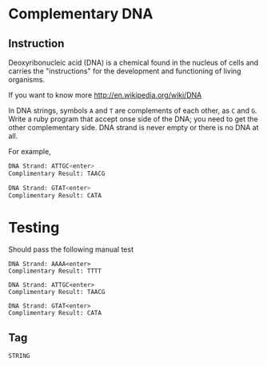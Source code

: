 # Complementary DNA



## Instruction

Deoxyribonucleic acid (DNA) is a chemical found in the nucleus of cells and carries the "instructions" for the development and functioning of living organisms.

If you want to know more http://en.wikipedia.org/wiki/DNA

In DNA strings, symbols ``A`` and ``T`` are complements of each other, as ``C`` and ``G``.  Write a ruby program  that accept onse side of the DNA; you need to get the other complementary side. DNA strand is never empty or there is no DNA at all.

For example, 

```bash
DNA Strand: ATTGC<enter>
Complimentary Result: TAACG

DNA Strand: GTAT<enter>
Complimentary Result: CATA
```



# Testing

Should pass the following manual test

```
DNA Strand: AAAA<enter>
Complimentary Result: TTTT
```

```
DNA Strand: ATTGC<enter>
Complimentary Result: TAACG
```

```
DNA Strand: GTAT<enter>
Complimentary Result: CATA
```



## Tag

``STRING``

